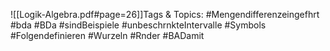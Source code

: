 
![[Logik-Algebra.pdf#page=26]]Tags & Topics:
   #Mengendifferenzeingefhrt
   #bda
   #BDa
   #sindBeispiele
   #unbeschrnkteIntervalle
   #Symbols
   #Folgendefinieren
   #Wurzeln
   #Rnder
   #BADamit